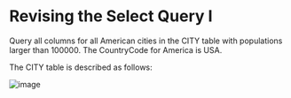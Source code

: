 <h1> Revising the Select Query I </h1>

Query all columns for all American cities in the CITY table with populations larger than 100000. The CountryCode for America is USA.

The CITY table is described as follows:

![image](https://github.com/Jaga0001/SQL/assets/144882407/c0dd811a-63e8-406c-a155-e1218f150fba)
